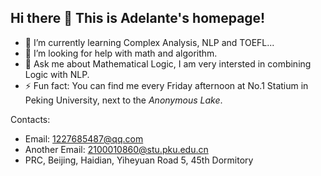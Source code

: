 ## Hi there 👋 This is Adelante's homepage!

- 🌱 I’m currently learning Complex Analysis, NLP and TOEFL...
- 🤔 I’m looking for help with math and algorithm.
- 💬 Ask me about Mathematical Logic, I am very intersted in combining Logic with NLP.
- ⚡ Fun fact: You can find me every Friday afternoon at No.1 Statium in Peking University, next to the *Anonymous Lake*.

Contacts:
- Email: 1227685487@qq.com
- Another Email: 2100010860@stu.pku.edu.cn
- PRC, Beijing, Haidian, Yiheyuan Road 5, 45th Dormitory
